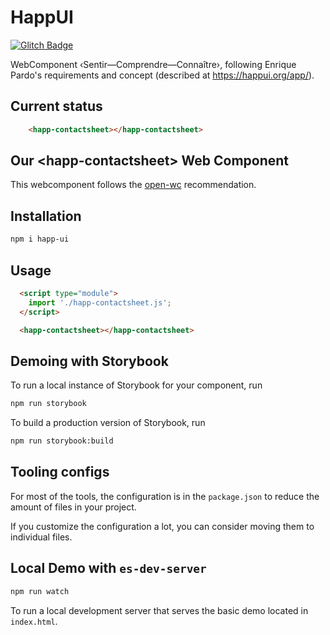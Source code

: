 # HappUI

[![Glitch Badge](https://badge.glitch.me/gfio-happui)](https://gfio-happui.glitch.me/)

WebComponent ‹Sentir—Comprendre—Connaître›, following Enrique Pardo's
requirements and concept (described at https://happui.org/app/).

## Current status

```html
    <happ-contactsheet></happ-contactsheet>
```

## Our \<happ-contactsheet> Web Component

This webcomponent follows the [open-wc](https://github.com/open-wc/open-wc) recommendation.

## Installation

```bash
npm i happ-ui
```

## Usage

```html
  <script type="module">
    import './happ-contactsheet.js';
  </script>

  <happ-contactsheet></happ-contactsheet>

```

## Demoing with Storybook

To run a local instance of Storybook for your component, run

```bash
npm run storybook
```

To build a production version of Storybook, run

```bash
npm run storybook:build
```


## Tooling configs

For most of the tools, the configuration is in the `package.json` to reduce the amount of files in your project.

If you customize the configuration a lot, you can consider moving them to individual files.

## Local Demo with `es-dev-server`

```bash
npm run watch
```

To run a local development server that serves the basic demo located in `index.html`.